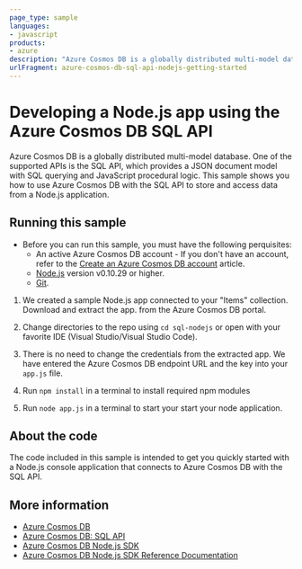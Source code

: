 ```yaml
---
page_type: sample
languages:
- javascript
products:
- azure
description: "Azure Cosmos DB is a globally distributed multi-model database."
urlFragment: azure-cosmos-db-sql-api-nodejs-getting-started
---
```


# Developing a Node.js app using the Azure Cosmos DB SQL API
Azure Cosmos DB is a globally distributed multi-model database. One of the supported APIs is the SQL API, which provides a JSON document model with SQL querying and JavaScript procedural logic. This sample shows you how to use Azure Cosmos DB with the SQL API to store and access data from a Node.js application.

## Running this sample
* Before you can run this sample, you must have the following perquisites:
	* An active Azure Cosmos DB account - If you don't have an account, refer to the [Create an Azure Cosmos DB account](https://docs.microsoft.com/en-us/azure/cosmos-db/create-sql-api-nodejs#create-a-database-account) article.
	* [Node.js](https://nodejs.org/en/) version v0.10.29 or higher.
	* [Git](http://git-scm.com/).


1. We created a sample Node.js app connected to your "Items" collection. Download and extract the app.
 from the Azure Cosmos DB portal.

2. Change directories to the repo using `cd sql-nodejs` or open with your favorite IDE (Visual Studio/Visual Studio Code).  

3. There is no need to change the credentials from the extracted app.  We have entered the Azure Cosmos DB endpoint URL and the key into your `app.js` file.

4. Run `npm install` in a terminal to install required npm modules
 
5. Run `node app.js` in a terminal to start your start your node application.

## About the code
The code included in this sample is intended to get you quickly started with a Node.js console application that connects to Azure Cosmos DB with the SQL API.

## More information

- [Azure Cosmos DB](https://docs.microsoft.com/azure/cosmos-db/introduction)
- [Azure Cosmos DB: SQL API](https://docs.microsoft.com/en-us/azure/cosmos-db/sql-api-introduction)
- [Azure Cosmos DB Node.js SDK](https://docs.microsoft.com/en-us/azure/cosmos-db/sql-api-sdk-node)
- [Azure Cosmos DB Node.js SDK Reference Documentation](http://azure.github.io/azure-documentdb-node/)
